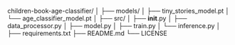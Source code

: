 children-book-age-classifier/
│
├── models/
│   ├── tiny_stories_model.pt
│   └── age_classifier_model.pt
│
├── src/
│   ├── __init__.py
│   ├── data_processor.py
│   ├── model.py
│   ├── train.py
│   └── inference.py
│
├── requirements.txt
├── README.md
└── LICENSE
